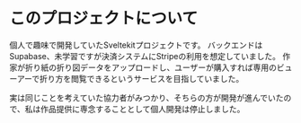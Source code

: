 # このプロジェクトについて

個人で趣味で開発していたSveltekitプロジェクトです。
バックエンドはSupabase、未学習ですが決済システムにStripeの利用を想定していました。
作家が折り紙の折り図データをアップロードし、ユーザーが購入すれば専用のビューアーで折り方を閲覧できるというサービスを目指していました。

実は同じことを考えていた協力者がみつかり、そちらの方が開発が進んでいたので、私は作品提供に専念することとして個人開発は停止しました。
